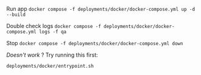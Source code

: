 Run app
`docker compose -f deployments/docker/docker-compose.yml up -d --build`

Double check logs
`docker compose -f deployments/docker/docker-compose.yml logs -f qa`

Stop
`docker compose -f deployments/docker/docker-compose.yml down`

_Doesn't work_ ? Try running this first:
```sh
deployments/docker/entrypoint.sh
```